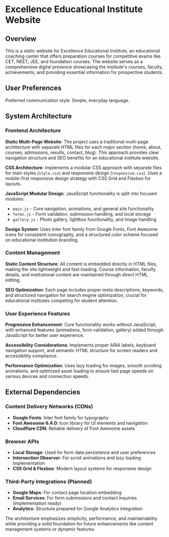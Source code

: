 # Excellence Educational Institute Website

## Overview

This is a static website for Excellence Educational Institute, an educational coaching center that offers preparation courses for competitive exams like CET, NEET, JEE, and foundation courses. The website serves as a comprehensive digital presence showcasing the institute's courses, faculty, achievements, and providing essential information for prospective students.

## User Preferences

Preferred communication style: Simple, everyday language.

## System Architecture

### Frontend Architecture

**Static Multi-Page Website**: The project uses a traditional multi-page architecture with separate HTML files for each major section (home, about, courses, admissions, results, contact, blog). This approach provides clear navigation structure and SEO benefits for an educational institute website.

**CSS Architecture**: Implements a modular CSS approach with separate files for main styles (`style.css`) and responsive design (`responsive.css`). Uses a mobile-first responsive design strategy with CSS Grid and Flexbox for layouts.

**JavaScript Modular Design**: JavaScript functionality is split into focused modules:
- `main.js` - Core navigation, animations, and general site functionality
- `forms.js` - Form validation, submission handling, and local storage
- `gallery.js` - Photo gallery, lightbox functionality, and image handling

**Design System**: Uses Inter font family from Google Fonts, Font Awesome icons for consistent iconography, and a structured color scheme focused on educational institution branding.

### Content Management

**Static Content Structure**: All content is embedded directly in HTML files, making the site lightweight and fast-loading. Course information, faculty details, and institutional content are maintained through direct HTML editing.

**SEO Optimization**: Each page includes proper meta descriptions, keywords, and structured navigation for search engine optimization, crucial for educational institutes competing for student attention.

### User Experience Features

**Progressive Enhancement**: Core functionality works without JavaScript, with enhanced features (animations, form validation, gallery) added through JavaScript for better user experience.

**Accessibility Considerations**: Implements proper ARIA labels, keyboard navigation support, and semantic HTML structure for screen readers and accessibility compliance.

**Performance Optimization**: Uses lazy loading for images, smooth scrolling animations, and optimized asset loading to ensure fast page speeds on various devices and connection speeds.

## External Dependencies

### Content Delivery Networks (CDNs)
- **Google Fonts**: Inter font family for typography
- **Font Awesome 6.4.0**: Icon library for UI elements and navigation
- **Cloudflare CDN**: Reliable delivery of Font Awesome assets

### Browser APIs
- **Local Storage**: Used for form data persistence and user preferences
- **Intersection Observer**: For scroll animations and lazy loading implementation
- **CSS Grid & Flexbox**: Modern layout systems for responsive design

### Third-Party Integrations (Planned)
- **Google Maps**: For contact page location embedding
- **Email Services**: For form submissions and contact inquiries (implementation ready)
- **Analytics**: Structure prepared for Google Analytics integration

The architecture emphasizes simplicity, performance, and maintainability while providing a solid foundation for future enhancements like content management systems or dynamic features.